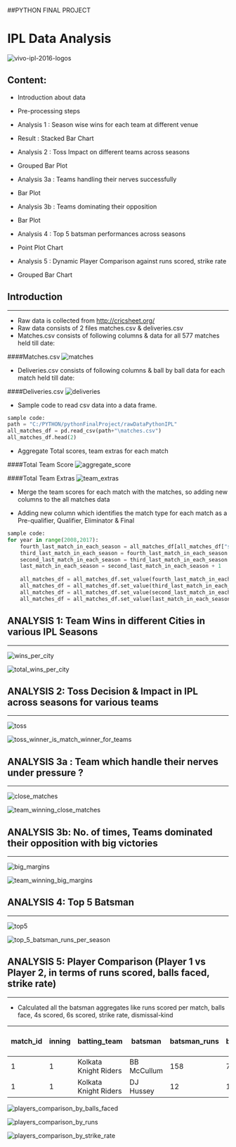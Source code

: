 ##PYTHON FINAL PROJECT

# IPL Data Analysis
![vivo-ipl-2016-logos](https://cloud.githubusercontent.com/assets/12143009/21077436/631cfbe6-bf19-11e6-8889-72b7adda39cc.jpg)

## Content:

 * Introduction about data 
 
 * Pre-processing steps
 
 * Analysis 1 : Season wise wins for each team at different venue
  * Result : Stacked Bar Chart
  
 * Analysis 2 : Toss Impact on different teams across seasons
  * Grouped Bar Plot
  
 * Analysis 3a : Teams handling their nerves successfully
  * Bar Plot
 
 * Analysis 3b : Teams dominating their opposition
  * Bar Plot
  
 * Analysis 4 : Top 5 batsman performances across seasons
  * Point Plot Chart
  
 * Analysis 5 : Dynamic Player Comparison against runs scored, strike rate
  * Grouped Bar Chart


## Introduction
**************************************************************************************************************************************
* Raw data is collected from http://cricsheet.org/
* Raw data consists of 2 files matches.csv & deliveries.csv
* Matches.csv consists of following columns & data for all 577 matches held till date:

####Matches.csv
![matches](https://cloud.githubusercontent.com/assets/12143009/21074980/29cbd1e4-bed5-11e6-99f7-f34b0e96c649.PNG)


* Deliveries.csv consists of following columns & ball by ball data for each match held till date:

####Deliveries.csv
![deliveries](https://cloud.githubusercontent.com/assets/12143009/21075002/92e64754-bed5-11e6-9584-3759332e982e.PNG)


* Sample code to read csv data into a data frame.
```python 
sample code:
path = "C:/PYTHON/pythonFinalProject/rawDataPythonIPL"
all_matches_df = pd.read_csv(path+"\matches.csv")
all_matches_df.head(2)
```


* Aggregate Total scores, team extras for each match


####Total Team Score
![aggregate_score](https://cloud.githubusercontent.com/assets/12143009/21077857/7c0a66a8-bf27-11e6-9060-9920547ef46f.PNG)


####Total Team Extras
![team_extras](https://cloud.githubusercontent.com/assets/12143009/21077495/768daac0-bf1b-11e6-8d37-fcc2cd4c691f.PNG)


* Merge the team scores for each match with the matches, so adding new columns to the all matches data

* Adding new column which identifies the match type for each match as a Pre-qualifier, Qualifier, Eliminator & Final
```python 
sample code:
for year in range(2008,2017):
    fourth_last_match_in_each_season = all_matches_df[all_matches_df["season"] == year][-4:].index.values[0]
    third_last_match_in_each_season = fourth_last_match_in_each_season + 1
    second_last_match_in_each_season = third_last_match_in_each_season + 1
    last_match_in_each_season = second_last_match_in_each_season + 1
    
    all_matches_df = all_matches_df.set_value(fourth_last_match_in_each_season, "match-type" , "Qualifier-1")
    all_matches_df = all_matches_df.set_value(third_last_match_in_each_season, "match-type" , "Eliminator")
    all_matches_df = all_matches_df.set_value(second_last_match_in_each_season, "match-type" , "Qualifier-2")
    all_matches_df = all_matches_df.set_value(last_match_in_each_season, "match-type" , "Final")
```


## ANALYSIS 1: Team Wins in different Cities in various IPL Seasons
**************************************************************************************************************************************

![wins_per_city](https://cloud.githubusercontent.com/assets/12143009/21075113/013af3f6-bed8-11e6-8d2b-cb714f90ff04.PNG)


![total_wins_per_city](https://cloud.githubusercontent.com/assets/12143009/21075123/334732ce-bed8-11e6-8f45-e244cbfcb7ea.png)




## ANALYSIS 2: Toss Decision & Impact in IPL across seasons for various teams
**************************************************************************************************************************************

![toss](https://cloud.githubusercontent.com/assets/12143009/21075145/a5d8ad18-bed8-11e6-937a-e0d554db932e.PNG)


![toss_winner_is_match_winner_for_teams](https://cloud.githubusercontent.com/assets/12143009/21077397/1b957236-bf18-11e6-8022-0f2ad0aa273c.png)



## ANALYSIS 3a : Team which handle their nerves under pressure ?
**************************************************************************************************************************************

![close_matches](https://cloud.githubusercontent.com/assets/12143009/21075168/6b67ae6c-bed9-11e6-8c90-246e84fa305c.PNG)

![team_winning_close_matches](https://cloud.githubusercontent.com/assets/12143009/21075174/91d5428a-bed9-11e6-8884-0bd6569e8522.png)



## ANALYSIS 3b: No. of times, Teams dominated their opposition with big victories
**************************************************************************************************************************************

![big_margins](https://cloud.githubusercontent.com/assets/12143009/21075191/dcd19fea-bed9-11e6-83cc-1585a7afe6de.PNG)

![team_winning_big_margins](https://cloud.githubusercontent.com/assets/12143009/21075199/f532bb28-bed9-11e6-8b61-5c255d78efce.png)


## ANALYSIS 4: Top 5 Batsman
**************************************************************************************************************************************

![top5](https://cloud.githubusercontent.com/assets/12143009/21075230/70cd4802-beda-11e6-8cc4-bc2187581024.PNG)

![top_5_batsman_runs_per_season](https://cloud.githubusercontent.com/assets/12143009/21075237/8a4e9ed4-beda-11e6-93b0-35ec2b830406.png)


## ANALYSIS 5: Player Comparison (Player 1 vs Player 2, in terms of runs scored, balls faced, strike rate)
**************************************************************************************************************************************

* Calculated all the batsman aggregates like runs scored per match, balls face, 4s scored, 6s scored, strike rate, dismissal-kind



match_id | inning | batting_team | batsman | batsman_runs | balls_faced | Strike-Rate | More-Than-30 | More-Than-50 | More-Than-100 | 4s | 6s | dismissal_kind | fielder
----- | ----- | ----- | ----- | ----- | ----- | ----- | ----- | ----- | ----- | ----- | ----- | ----- | ----- 
1 | 1 | Kolkata Knight Riders|BB McCullum|158|73.0|216.44|1|1|1|10|13|0|0
1 | 1 | Kolkata Knight Riders|DJ Hussey|12|12.0|100.00|0|0|0|1|0|caught|CL White




![players_comparison_by_balls_faced](https://cloud.githubusercontent.com/assets/12143009/21075260/05287328-bedb-11e6-8c94-92e5c7cbe1c0.png)

![players_comparison_by_runs](https://cloud.githubusercontent.com/assets/12143009/21075261/0a49e850-bedb-11e6-87d4-3a6fe4403e01.png)

![players_comparison_by_strike_rate](https://cloud.githubusercontent.com/assets/12143009/21075262/0eb2608e-bedb-11e6-94b0-7fb7195bf088.png)








